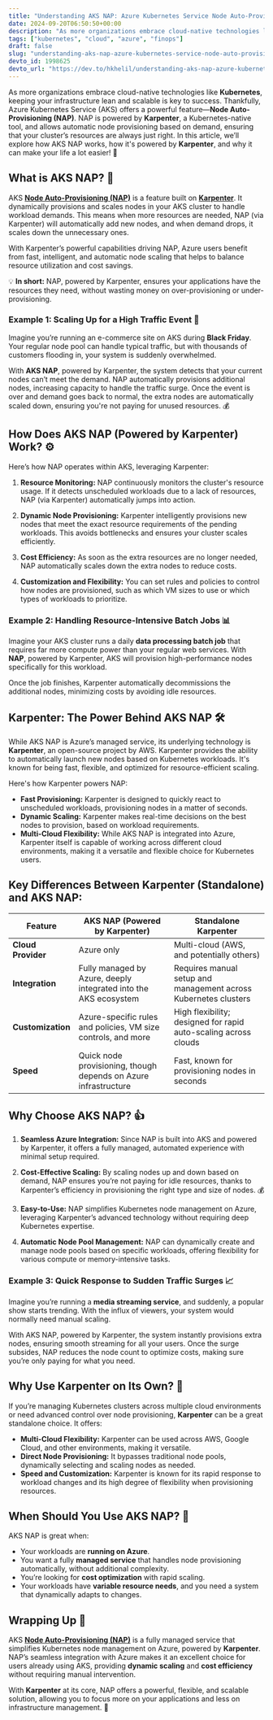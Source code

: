 ```yaml
---
title: "Understanding AKS NAP: Azure Kubernetes Service Node Auto-Provisioning (Powered by Karpenter) 🚀"
date: 2024-09-20T06:50:50+00:00
description: "As more organizations embrace cloud-native technologies like Kubernetes, keeping your infrastructure..."
tags: ["kubernetes", "cloud", "azure", "finops"]
draft: false
slug: "understanding-aks-nap-azure-kubernetes-service-node-auto-provisioning-powered-by-karpenter-3djh"
devto_id: 1998625
devto_url: "https://dev.to/hkhelil/understanding-aks-nap-azure-kubernetes-service-node-auto-provisioning-powered-by-karpenter-3djh"
---
```

As more organizations embrace cloud-native technologies like **Kubernetes**, keeping your infrastructure lean and scalable is key to success. Thankfully, Azure Kubernetes Service (AKS) offers a powerful feature—**Node Auto-Provisioning (NAP)**. NAP is powered by **Karpenter**, a Kubernetes-native tool, and allows automatic node provisioning based on demand, ensuring that your cluster’s resources are always just right. In this article, we’ll explore how AKS NAP works, how it's powered by **Karpenter**, and why it can make your life a lot easier! 🌟

## What is AKS NAP? 🤔

AKS **[Node Auto-Provisioning (NAP)](https://learn.microsoft.com/en-us/azure/aks/node-autoprovision)** is a feature built on **[Karpenter](https://karpenter.sh/)**. It dynamically provisions and scales nodes in your AKS cluster to handle workload demands. This means when more resources are needed, NAP (via Karpenter) will automatically add new nodes, and when demand drops, it scales down the unnecessary ones.

With Karpenter’s powerful capabilities driving NAP, Azure users benefit from fast, intelligent, and automatic node scaling that helps to balance resource utilization and cost savings.

💡 **In short:** NAP, powered by Karpenter, ensures your applications have the resources they need, without wasting money on over-provisioning or under-provisioning.

### Example 1: Scaling Up for a High Traffic Event 🚀

Imagine you’re running an e-commerce site on AKS during **Black Friday**. Your regular node pool can handle typical traffic, but with thousands of customers flooding in, your system is suddenly overwhelmed.

With **AKS NAP**, powered by Karpenter, the system detects that your current nodes can’t meet the demand. NAP automatically provisions additional nodes, increasing capacity to handle the traffic surge. Once the event is over and demand goes back to normal, the extra nodes are automatically scaled down, ensuring you're not paying for unused resources. 💰

## How Does AKS NAP (Powered by Karpenter) Work? ⚙️

Here’s how NAP operates within AKS, leveraging Karpenter:

1. **Resource Monitoring:** NAP continuously monitors the cluster's resource usage. If it detects unscheduled workloads due to a lack of resources, NAP (via Karpenter) automatically jumps into action.
   
2. **Dynamic Node Provisioning:** Karpenter intelligently provisions new nodes that meet the exact resource requirements of the pending workloads. This avoids bottlenecks and ensures your cluster scales efficiently.

3. **Cost Efficiency:** As soon as the extra resources are no longer needed, NAP automatically scales down the extra nodes to reduce costs.

4. **Customization and Flexibility:** You can set rules and policies to control how nodes are provisioned, such as which VM sizes to use or which types of workloads to prioritize.

### Example 2: Handling Resource-Intensive Batch Jobs 📊

Imagine your AKS cluster runs a daily **data processing batch job** that requires far more compute power than your regular web services. With **NAP**, powered by Karpenter, AKS will provision high-performance nodes specifically for this workload.

Once the job finishes, Karpenter automatically decommissions the additional nodes, minimizing costs by avoiding idle resources.

## Karpenter: The Power Behind AKS NAP 🛠️

While AKS NAP is Azure’s managed service, its underlying technology is **Karpenter**, an open-source project by AWS. Karpenter provides the ability to automatically launch new nodes based on Kubernetes workloads. It's known for being fast, flexible, and optimized for resource-efficient scaling.

Here's how Karpenter powers NAP:

- **Fast Provisioning:** Karpenter is designed to quickly react to unscheduled workloads, provisioning nodes in a matter of seconds.
- **Dynamic Scaling:** Karpenter makes real-time decisions on the best nodes to provision, based on workload requirements.
- **Multi-Cloud Flexibility:** While AKS NAP is integrated into Azure, Karpenter itself is capable of working across different cloud environments, making it a versatile and flexible choice for Kubernetes users.

## Key Differences Between Karpenter (Standalone) and AKS NAP:

| **Feature**           | **AKS NAP** (Powered by Karpenter)                                            | **Standalone Karpenter**                                             |
|-----------------------|-------------------------------------------------------------------------------|----------------------------------------------------------------------|
| **Cloud Provider**     | Azure only                                                                   | Multi-cloud (AWS, and potentially others)                            |
| **Integration**        | Fully managed by Azure, deeply integrated into the AKS ecosystem              | Requires manual setup and management across Kubernetes clusters      |
| **Customization**      | Azure-specific rules and policies, VM size controls, and more                 | High flexibility; designed for rapid auto-scaling across clouds      |
| **Speed**              | Quick node provisioning, though depends on Azure infrastructure               | Fast, known for provisioning nodes in seconds                        |

## Why Choose AKS NAP? 👍

1. **Seamless Azure Integration:** Since NAP is built into AKS and powered by Karpenter, it offers a fully managed, automated experience with minimal setup required.

2. **Cost-Effective Scaling:** By scaling nodes up and down based on demand, NAP ensures you’re not paying for idle resources, thanks to Karpenter’s efficiency in provisioning the right type and size of nodes. 💰

3. **Easy-to-Use:** NAP simplifies Kubernetes node management on Azure, leveraging Karpenter’s advanced technology without requiring deep Kubernetes expertise.

4. **Automatic Node Pool Management:** NAP can dynamically create and manage node pools based on specific workloads, offering flexibility for various compute or memory-intensive tasks.

### Example 3: Quick Response to Sudden Traffic Surges 📈

Imagine you’re running a **media streaming service**, and suddenly, a popular show starts trending. With the influx of viewers, your system would normally need manual scaling.

With AKS NAP, powered by Karpenter, the system instantly provisions extra nodes, ensuring smooth streaming for all your users. Once the surge subsides, NAP reduces the node count to optimize costs, making sure you’re only paying for what you need.

## Why Use Karpenter on Its Own? 🧐

If you’re managing Kubernetes clusters across multiple cloud environments or need advanced control over node provisioning, **Karpenter** can be a great standalone choice. It offers:

- **Multi-Cloud Flexibility:** Karpenter can be used across AWS, Google Cloud, and other environments, making it versatile.
- **Direct Node Provisioning:** It bypasses traditional node pools, dynamically selecting and scaling nodes as needed.
- **Speed and Customization:** Karpenter is known for its rapid response to workload changes and its high degree of flexibility when provisioning resources.

## When Should You Use AKS NAP? 🎯

AKS NAP is great when:

- Your workloads are **running on Azure**.
- You want a fully **managed service** that handles node provisioning automatically, without additional complexity.
- You’re looking for **cost optimization** with rapid scaling.
- Your workloads have **variable resource needs**, and you need a system that dynamically adapts to changes.

## Wrapping Up 🎁

AKS **[Node Auto-Provisioning (NAP)](https://learn.microsoft.com/en-us/azure/aks/node-autoprovision)** is a fully managed service that simplifies Kubernetes node management on Azure, powered by **Karpenter**. NAP’s seamless integration with Azure makes it an excellent choice for users already using AKS, providing **dynamic scaling** and **cost efficiency** without requiring manual intervention.

With **Karpenter** at its core, NAP offers a powerful, flexible, and scalable solution, allowing you to focus more on your applications and less on infrastructure management. 💼

